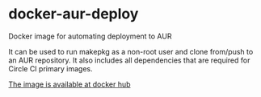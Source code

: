 # docker-aur-deploy
Docker image for automating deployment to AUR

It can be used to run makepkg as a non-root user and clone from/push to an AUR repository. It also includes all dependencies that are required for Circle CI primary images.

[The image is available at docker hub](https://hub.docker.com/r/atennert/archlinux-cci-aur)
